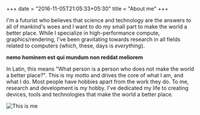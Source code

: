 +++
date = "2016-11-05T21:05:33+05:30"
title = "About me"
+++

I'm a futurist who believes that science and technology are the answers to all of mankind's woes and I want to do my small part to make the world a better place. While I specialize in high-performance compute, graphics/rendering, I've been gravitating towards research in all fields related to computers (which, these, days is _everything_).

**nemo hominem est qui mundum non reddat meliorem**

In Latin, this means "What person is a person who does not make the world a better place?". This is my motto and drives the core of what I am, and what I do. Most people have hobbies apart from the work they do. To me, research and development is my hobby. I've dedicated my life to creating devices, tools and technologies that make the world a better place.

![This is me][1]

[1]: /uploads/ani-small.jpg